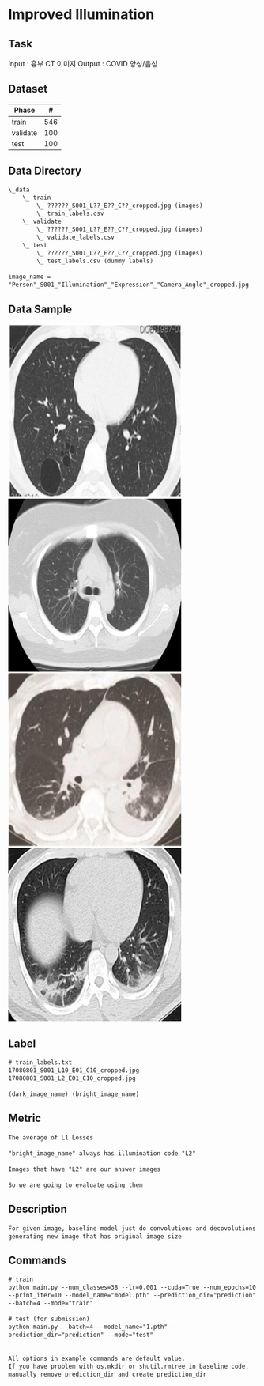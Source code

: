 # Improved Illumination

## Task
Input : 흉부 CT 이미지
Output : COVID 양성/음성

## Dataset
| Phase | # |
| - | - |
| train | 546 |
| validate | 100 |
| test | 100 |


## Data Directory
```
\_data
    \_ train
        \_ ??????_S001_L??_E??_C??_cropped.jpg (images)
        \_ train_labels.csv
    \_ validate
        \_ ??????_S001_L??_E??_C??_cropped.jpg (images)
        \_ validate_labels.csv
    \_ test
        \_ ??????_S001_L??_E??_C??_cropped.jpg (images)
        \_ test_labels.csv (dummy labels)

image_name = "Person"_S001_"Illumination"_"Expression"_"Camera_Angle"_cropped.jpg
```

## Data Sample
<img width=350 src="sample_image/Negative_1.png"/>　　　<img width=350 src="sample_image/Positive_1.png"/>
<img width=350 src="sample_image/Negative_2.png"/>　　　<img width=350 src="sample_image/Positive_2.png"/>


## Label
```
# train_labels.txt
17080801_S001_L10_E01_C10_cropped.jpg 17080801_S001_L2_E01_C10_cropped.jpg

(dark_image_name) (bright_image_name)
```

## Metric
```
The average of L1 Losses 

"bright_image_name" always has illumination code "L2"

Images that have "L2" are our answer images

So we are going to evaluate using them
```

## Description
```
For given image, baseline model just do convolutions and decovolutions generating new image that has original image size
```

## Commands
```
# train
python main.py --num_classes=38 --lr=0.001 --cuda=True --num_epochs=10 --print_iter=10 --model_name="model.pth" --prediction_dir="prediction" --batch=4 --mode="train"

# test (for submission)
python main.py --batch=4 --model_name="1.pth" --prediction_dir="prediction" --mode="test" 


All options in example commands are default value.
If you have problem with os.mkdir or shutil.rmtree in baseline code, manually remove prediction_dir and create prediction_dir
```
